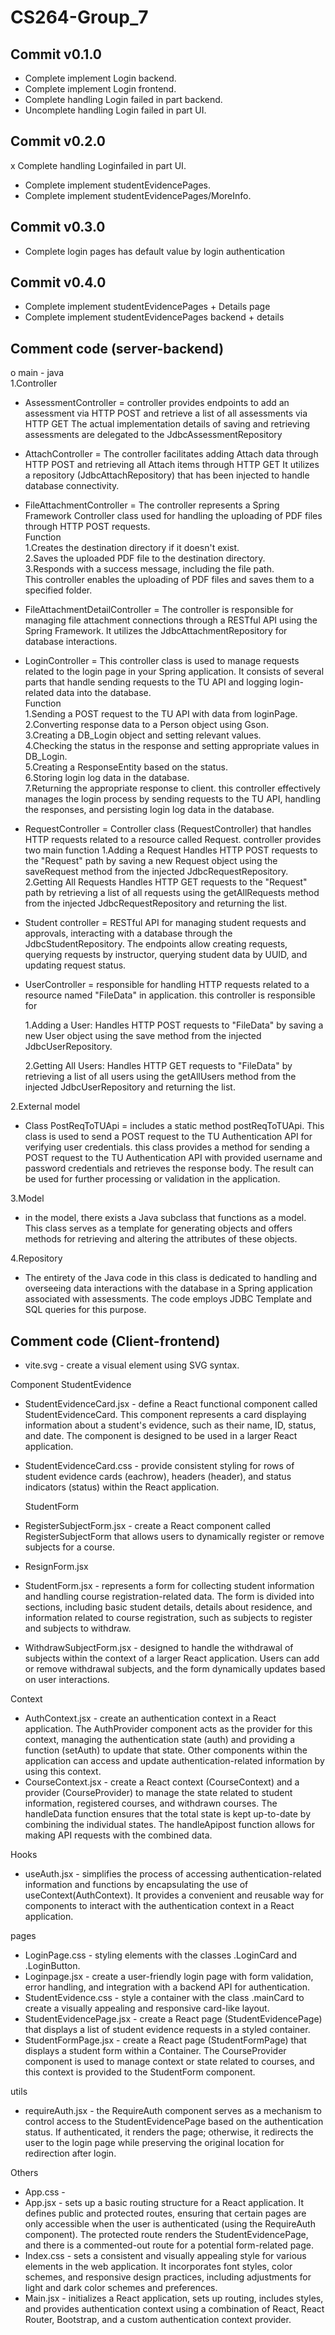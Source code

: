 # CS264-Group_7
## Commit v0.1.0
- Complete implement Login backend.
- Complete implement Login frontend.
- Complete handling Login failed in part backend.
- Uncomplete handling Login failed in part UI.

## Commit v0.2.0
x Complete handling Loginfailed in part UI.
- Complete implement studentEvidencePages.
- Complete implement studentEvidencePages/MoreInfo.

## Commit v0.3.0
- Complete login pages has default value by login authentication

## Commit v0.4.0
- Complete implement studentEvidencePages + Details page 
- Complete implement studentEvidencePages backend + details

## Comment code (server-backend)       
o main - java        
1.Controller
- AssessmentController = controller provides endpoints to add an assessment via HTTP POST and retrieve a list of all assessments via HTTP GET The actual implementation details of saving and retrieving assessments are delegated to the JdbcAssessmentRepository

- AttachController = The controller facilitates adding Attach data through HTTP POST and retrieving all Attach items through HTTP GET It utilizes a repository (JdbcAttachRepository) that has been injected to handle database connectivity.
  
- FileAttachmentController = The controller represents a Spring Framework Controller class used for handling the uploading of PDF files through HTTP POST requests.   
Function    
1.Creates the destination directory if it doesn't exist.   
2.Saves the uploaded PDF file to the destination directory.   
3.Responds with a success message, including the file path.   
This controller enables the uploading of PDF files and saves them to a specified folder.

- FileAttachmentDetailController = The controller is responsible for managing file attachment connections through a RESTful API using the Spring Framework. It utilizes the JdbcAttachmentRepository for database interactions. 

- LoginController = This controller class is used to manage requests related to the login page in your Spring application. It consists of several parts that handle sending requests to the TU API and logging login-related data into the database.                  
Function                     
1.Sending a POST request to the TU API with data from loginPage.         
2.Converting response data to a Person object using Gson.          
3.Creating a DB_Login object and setting relevant values.     
4.Checking the status in the response and setting appropriate values in DB_Login.  
5.Creating a ResponseEntity based on the status.  
6.Storing login log data in the database.  
7.Returning the appropriate response to client.
this controller effectively manages the login process by sending requests to the TU API, handling the responses, and persisting login log data in the database.

 -  RequestController = Controller class (RequestController) that handles HTTP requests related to a resource called Request.
controller provides two main function
1.Adding a Request
Handles HTTP POST requests to the "Request" path by saving a new Request object using the saveRequest method from the injected JdbcRequestRepository.
2.Getting All Requests
Handles HTTP GET requests to the "Request" path by retrieving a list of all requests using the getAllRequests method from the injected JdbcRequestRepository and returning the list.

- Student controller =  RESTful API for managing student requests and approvals, interacting with a database through the JdbcStudentRepository. The endpoints allow creating requests, querying requests by instructor, querying student data by UUID, and updating request status.

- UserController = responsible for handling HTTP requests related to a resource named "FileData" in application.
this controller is responsible for
			
	1.Adding a User:
Handles HTTP POST requests to "FileData" by saving a new User object using the save method from the injected JdbcUserRepository.
			
	2.Getting All Users:
Handles HTTP GET requests to "FileData" by retrieving a list of all users using the getAllUsers method from the injected JdbcUserRepository and returning the list.

2.External model
- Class PostReqToTUApi = includes a static method postReqToTUApi. This class is used to send a POST request to the TU Authentication API  for verifying user credentials. this class provides a method for sending a POST request to the TU Authentication API with provided username and password credentials and retrieves the response body. The result can be used for further processing or validation in the application.
  
3.Model
- in the model, there exists a Java subclass that functions as a model. This class serves as a template for generating objects and offers methods for retrieving and altering the attributes of these objects.

4.Repository
- The entirety of the Java code in this class is dedicated to handling and overseeing data interactions with the database in a Spring application associated with assessments. The code employs JDBC Template and SQL queries for this purpose.

## Comment code (Client-frontend)
- vite.svg - create a visual element using SVG syntax.

Component
	StudentEvidence
- StudentEvidenceCard.jsx - define a React functional component called StudentEvidenceCard. This component represents a card displaying information about a student's evidence, such as their name, ID, status, and date. The component is designed to be used in a larger React application.
- StudentEvidenceCard.css - provide consistent styling for rows of student evidence cards (eachrow), headers (header), and status indicators (status) within the React application.

  StudentForm
- RegisterSubjectForm.jsx - create a React component called RegisterSubjectForm that allows users to dynamically register or remove subjects for a course.
- ResignForm.jsx
- StudentForm.jsx - represents a form for collecting student information and handling course registration-related data. The form is divided into sections, including basic student details, details about residence, and information related to course registration, such as subjects to register and subjects to withdraw.
- WithdrawSubjectForm.jsx - designed to handle the withdrawal of subjects within the context of a larger React application. Users can add or remove withdrawal subjects, and the form dynamically updates based on user interactions.

Context
- AuthContext.jsx - create an authentication context in a React application. The AuthProvider component acts as the provider for this context, managing the authentication state (auth) and providing a function (setAuth) to update that state. Other components within the application can access and update authentication-related information by using this context.
- CourseContext.jsx  - create a React context (CourseContext) and a provider (CourseProvider) to manage the state related to student information, registered courses, and withdrawn courses. The handleData function ensures that the total state is kept up-to-date by combining the individual states. The handleApipost function allows for making API requests with the combined data.

Hooks
- useAuth.jsx - simplifies the process of accessing authentication-related information and functions by encapsulating the use of useContext(AuthContext). It provides a convenient and reusable way for components to interact with the authentication context in a React application.


pages
- LoginPage.css - styling elements with the classes .LoginCard and .LoginButton.
- Loginpage.jsx - create a user-friendly login page with form validation, error handling, and integration with a backend API for authentication.
- StudentEvidence.css - style a container with the class .mainCard to create a visually appealing and responsive card-like layout.
- StudentEvidencePage.jsx - create a React page (StudentEvidencePage) that displays a list of student evidence requests in a styled container.
- StudentFormPage.jsx - create a React page (StudentFormPage) that displays a student form within a Container. The CourseProvider component is used to manage context or state related to courses, and this context is provided to the StudentForm component.

utils
- requireAuth.jsx - the RequireAuth component serves as a mechanism to control access to the StudentEvidencePage based on the authentication status. If authenticated, it renders the page; otherwise, it redirects the user to the login page while preserving the original location for redirection after login.

Others
- App.css -
- App.jsx - sets up a basic routing structure for a React application. It defines public and protected routes, ensuring that certain pages are only accessible when the user is authenticated (using the RequireAuth component). The protected route renders the StudentEvidencePage, and there is a commented-out route for a potential form-related page.
- Index.css - sets a consistent and visually appealing style for various elements in the web application. It incorporates font styles, color schemes, and responsive design practices, including adjustments for light and dark color schemes and preferences.
- Main.jsx - initializes a React application, sets up routing, includes styles, and provides authentication context using a combination of React, React Router, Bootstrap, and a custom authentication context provider.
